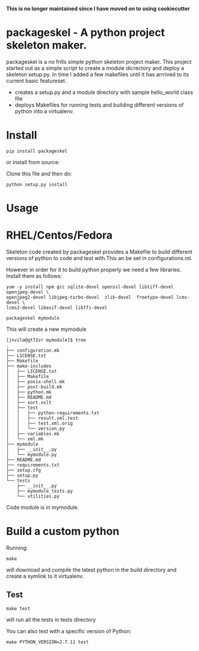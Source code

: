 **This is no longer maintained since I have moved on to using cookiecutter**

packageskel - A python project skeleton maker.
===

packageskel is a no frills simple python skeleton project maker. This project started out as a simple script to create a module dicrectory and deploy a skeleton setup.py. In time I added a few makefiles until it has arrrived to its current basic featureset.

- creates a setup.py and a module directory with sample hello_world class file
- deploys Makefiles for running tests and building different versions of python into a virtualenv. 

Install 
===

```pip install packageskel``` 

or install from source:

Clone this file and then do:

```python setup.py install``` 

Usage
===

RHEL/Centos/Fedora
====

Skeleton code created by packageskel provides a Makefile to build different versions of python to code and test with.This an be set in configurations.ml. 

However in order for it to build python properly we need a few libraries. Install them as follows:

```
yum -y install npm gcc sqlite-devel openssl-devel libtiff-devel openjpeg-devel \
openjpeg2-devel libjpeg-turbo-devel  zlib-devel  freetype-devel lcms-devel \
lcms2-devel libexif-devel libffi-devel
```



```packageskel mymodule```

This will create a new mymodule 

```
[jnvilo@gt72vr mymodule]$ tree
.
├── configuration.mk
├── LICENSE.txt
├── Makefile
├── make-includes
│   ├── LICENSE.txt
│   ├── Makefile
│   ├── posix-shell.mk
│   ├── post-build.mk
│   ├── python.mk
│   ├── README.md
│   ├── sort.xslt
│   ├── test
│   │   ├── python-requirements.txt
│   │   ├── result.xml.test
│   │   ├── test.xml.orig
│   │   └── version.py
│   ├── variables.mk
│   └── xml.mk
├── mymodule
│   ├── __init__.py
│   └── mymodule.py
├── README.md
├── requirements.txt
├── setup.cfg
├── setup.py
└── tests
    ├── __init__.py
    ├── mymodule_tests.py
    └── utilities.py

```

Code module is in mymodule. 


Build a custom python
===
Running: 


```make```

will download and compile the latest python in the build directory and create a symlink to it virtualenv.


Test
---

```make test```

will run all the tests in tests directory


You can also test with a specific version of Python:

    make PYTHON_VERSION=2.7.11 test
